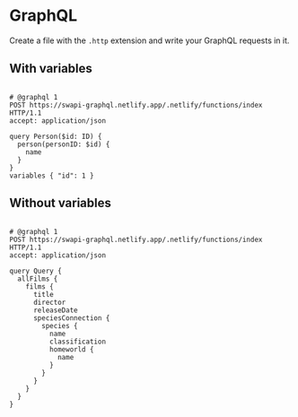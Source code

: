# GraphQL

Create a file with the `.http` extension and write your GraphQL requests in it.

## With variables

```http title="gql-with-variables.http"

# @graphql 1
POST https://swapi-graphql.netlify.app/.netlify/functions/index HTTP/1.1
accept: application/json

query Person($id: ID) {
  person(personID: $id) {
    name
  }
}
variables { "id": 1 }

```

## Without variables

```http title="gql-without-variables.http"

# @graphql 1
POST https://swapi-graphql.netlify.app/.netlify/functions/index HTTP/1.1
accept: application/json

query Query {
  allFilms {
    films {
      title
      director
      releaseDate
      speciesConnection {
        species {
          name
          classification
          homeworld {
            name
          }
        }
      }
    }
  }
}

```
